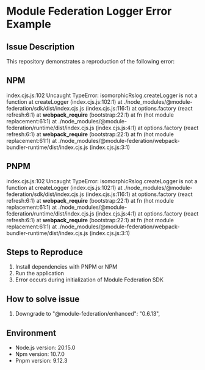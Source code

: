 # Module Federation Logger Error Example

## Issue Description

This repository demonstrates a reproduction of the following error:

## NPM
index.cjs.js:102 Uncaught TypeError: isomorphicRslog.createLogger is not a function
    at createLogger (index.cjs.js:102:1)
    at ./node_modules/@module-federation/sdk/dist/index.cjs.js (index.cjs.js:116:1)
    at options.factory (react refresh:6:1)
    at __webpack_require__ (bootstrap:22:1)
    at fn (hot module replacement:61:1)
    at ./node_modules/@module-federation/runtime/dist/index.cjs.js (index.cjs.js:4:1)
    at options.factory (react refresh:6:1)
    at __webpack_require__ (bootstrap:22:1)
    at fn (hot module replacement:61:1)
    at ./node_modules/@module-federation/webpack-bundler-runtime/dist/index.cjs.js (index.cjs.js:3:1)

## PNPM 
index.cjs.js:102 Uncaught TypeError: isomorphicRslog.createLogger is not a function
    at createLogger (index.cjs.js:102:1)
    at ./node_modules/@module-federation/sdk/dist/index.cjs.js (index.cjs.js:116:1)
    at options.factory (react refresh:6:1)
    at __webpack_require__ (bootstrap:22:1)
    at fn (hot module replacement:61:1)
    at ./node_modules/@module-federation/runtime/dist/index.cjs.js (index.cjs.js:4:1)
    at options.factory (react refresh:6:1)
    at __webpack_require__ (bootstrap:22:1)
    at fn (hot module replacement:61:1)
    at ./node_modules/@module-federation/webpack-bundler-runtime/dist/index.cjs.js (index.cjs.js:3:1)


## Steps to Reproduce

1. Install dependencies with PNPM or NPM
2. Run the application
3. Error occurs during initialization of Module Federation SDK

## How to solve issue
1. Downgrade to "@module-federation/enhanced": "0.6.13",

## Environment
- Node.js version: 20.15.0
- Npm version: 10.7.0
- Pnpm version: 9.12.3